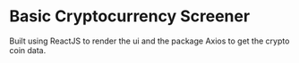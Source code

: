 # Basic Cryptocurrency Screener
Built using ReactJS to render the ui and the package Axios to get the crypto coin data.
